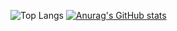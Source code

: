 <!--### Hi there 👋-->

<!--
**osmancanaksoy/osmancanaksoy** is a ✨ _special_ ✨ repository because its `README.md` (this file) appears on your GitHub profile.

Here are some ideas to get you started:

- 🔭 I’m currently working on ...
- 🌱 I’m currently learning ...
- 👯 I’m looking to collaborate on ...
- 🤔 I’m looking for help with ...
- 💬 Ask me about ...
- 📫 How to reach me: ...
- 😄 Pronouns: ...
- ⚡ Fun fact: ...
-->

![Top Langs](https://github-readme-stats.vercel.app/api/top-langs/?username=osmancanaksoy&hide=javascript,css,scss,html&theme=tokyonight)
[![Anurag's GitHub stats](https://github-readme-stats.vercel.app/api?username=osmancanaksoy)](https://github.com/anuraghazra/github-readme-stats)
